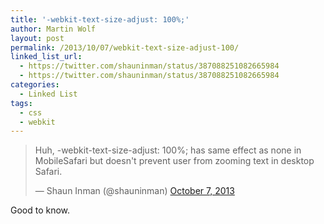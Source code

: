 ```yaml
---
title: '-webkit-text-size-adjust: 100%;'
author: Martin Wolf
layout: post
permalink: /2013/10/07/webkit-text-size-adjust-100/
linked_list_url:
  - https://twitter.com/shauninman/status/387088251082665984
  - https://twitter.com/shauninman/status/387088251082665984
categories:
  - Linked List
tags:
  - css
  - webkit
---
```

<blockquote class="twitter-tweet">
  <p>
    Huh, -webkit-text-size-adjust: 100%; has same effect as none in MobileSafari but doesn't prevent user from zooming text in desktop Safari.
  </p>
  
  <p>
    &mdash; Shaun Inman (@shauninman) <a href="https://twitter.com/shauninman/statuses/387088251082665984">October 7, 2013</a>
  </p>
</blockquote>



Good to know.